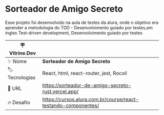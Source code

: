 # Sorteador de Amigo Secreto

Esse projeto foi desenvolvido na aula de testes da alura, onde o objetivo era aprender a metodologia do TDD - Desenvolvimento guiado por testes,em ingles Test-driven development, Desenvolvimento guiado por testes

| :placard: Vitrine.Dev |                                                                |
| --------------------- | -------------------------------------------------------------- |
| :sparkles: Nome       | **Sorteador de Amigo Secreto**                                 |
| :label: Tecnologias   | React, html, react-router, jest, Rocoil                        |
| :rocket: URL          | https://sorteador-de-amigo-secreto-rust.vercel.app/            |
| :fire: Desafio        | https://cursos.alura.com.br/course/react-testando-componentes/ |
